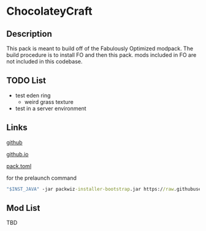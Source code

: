 # ChocolateyCraft

## Description

This pack is meant to build off of the Fabulously Optimized modpack. The build procedure is to install FO and then this pack. mods included in FO are not included in this codebase.

## TODO List

- test eden ring
  - weird grass texture
- test in a server environment

## Links

[github](https://github.com/paperclone22/chocolateycraft)

[github.io](https://paperclone22.github.io/chocolateycraft/)

[pack.toml](https://paperclone22.github.io/chocolateycraft/pack.toml)

for the prelaunch command

```cmd
"$INST_JAVA" -jar packwiz-installer-bootstrap.jar https://raw.githubusercontent.com/Fabulously-Optimized/fabulously-optimized/main/Packwiz/1.18.1/pack.toml && "$INST_JAVA" -jar packwiz-installer-bootstrap.jar https://raw.githubusercontent.com/paperclone22/chocolateycraft/exp/FO-modular/pack.toml
```

## Mod List

TBD
